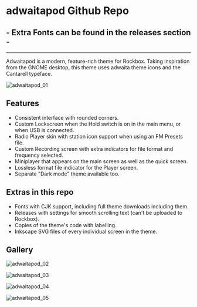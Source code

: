 # adwaitapod Github Repo

## - Extra Fonts can be found in the releases section -

---

Adwaitapod is a modern, feature-rich theme for Rockbox. Taking inspiration from the GNOME desktop, this theme uses adwaita theme icons and the Cantarell typeface.

![adwaitapod_01](https://user-images.githubusercontent.com/66568057/174451366-a8aa46e6-64db-4d76-99eb-7fb21b7f843e.png)

## Features


- Consistent interface with rounded corners.
- Custom Lockscreen when the Hold switch is on in the main menu, or when USB is connected.
- Radio Player skin with station icon support when using an FM Presets file.
- Custom Recording screen with extra indicators for file format and frequency selected.
- Miniplayer that appears on the main screen as well as the quick screen.
- Lossless format file indicator for the Player screen.
- Separate "Dark mode" theme available too.


## Extras in this repo


- Fonts with CJK support, including full theme downloads including them.
- Releases with settings for smooth scrolling text (can't be uploaded to Rockbox).
- Copies of the theme's code with labelling.
- Inkscape SVG files of every individual screen in the theme.

## Gallery

![adwaitapod_02](https://user-images.githubusercontent.com/66568057/174451379-cd576667-dd13-4df4-9787-87047f1f8656.png)


![adwaitapod_03](https://user-images.githubusercontent.com/66568057/174451383-6df2997f-1c95-4961-ba52-de956d7b7fc1.png)

![adwaitapod_04](https://user-images.githubusercontent.com/66568057/174451387-68ba4ccc-5860-45b3-8c1f-1a07a6cc7375.png)

![adwaitapod_05](https://user-images.githubusercontent.com/66568057/174451389-ece39567-c95b-42c1-8c83-0a76e23cdea9.png)


